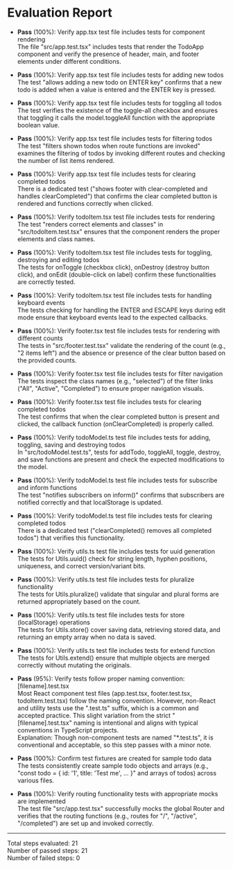 # Evaluation Report

- **Pass** (100%): Verify app.tsx test file includes tests for component rendering  
  The file "src/app.test.tsx" includes tests that render the TodoApp component and verify the presence of header, main, and footer elements under different conditions.

- **Pass** (100%): Verify app.tsx test file includes tests for adding new todos  
  The test "allows adding a new todo on ENTER key" confirms that a new todo is added when a value is entered and the ENTER key is pressed.

- **Pass** (100%): Verify app.tsx test file includes tests for toggling all todos  
  The test verifies the existence of the toggle-all checkbox and ensures that toggling it calls the model.toggleAll function with the appropriate boolean value.

- **Pass** (100%): Verify app.tsx test file includes tests for filtering todos  
  The test "filters shown todos when route functions are invoked" examines the filtering of todos by invoking different routes and checking the number of list items rendered.

- **Pass** (100%): Verify app.tsx test file includes tests for clearing completed todos  
  There is a dedicated test ("shows footer with clear-completed and handles clearCompleted") that confirms the clear completed button is rendered and functions correctly when clicked.

- **Pass** (100%): Verify todoItem.tsx test file includes tests for rendering  
  The test "renders correct elements and classes" in "src/todoItem.test.tsx" ensures that the component renders the proper elements and class names.

- **Pass** (100%): Verify todoItem.tsx test file includes tests for toggling, destroying and editing todos  
  The tests for onToggle (checkbox click), onDestroy (destroy button click), and onEdit (double-click on label) confirm these functionalities are correctly tested.

- **Pass** (100%): Verify todoItem.tsx test file includes tests for handling keyboard events  
  The tests checking for handling the ENTER and ESCAPE keys during edit mode ensure that keyboard events lead to the expected callbacks.

- **Pass** (100%): Verify footer.tsx test file includes tests for rendering with different counts  
  The tests in "src/footer.test.tsx" validate the rendering of the count (e.g., "2 items left") and the absence or presence of the clear button based on the provided counts.

- **Pass** (100%): Verify footer.tsx test file includes tests for filter navigation  
  The tests inspect the class names (e.g., "selected") of the filter links ("All", "Active", "Completed") to ensure proper navigation visuals.

- **Pass** (100%): Verify footer.tsx test file includes tests for clearing completed todos  
  The test confirms that when the clear completed button is present and clicked, the callback function (onClearCompleted) is properly called.

- **Pass** (100%): Verify todoModel.ts test file includes tests for adding, toggling, saving and destroying todos  
  In "src/todoModel.test.ts", tests for addTodo, toggleAll, toggle, destroy, and save functions are present and check the expected modifications to the model.

- **Pass** (100%): Verify todoModel.ts test file includes tests for subscribe and inform functions  
  The test "notifies subscribers on inform()" confirms that subscribers are notified correctly and that localStorage is updated.

- **Pass** (100%): Verify todoModel.ts test file includes tests for clearing completed todos  
  There is a dedicated test ("clearCompleted() removes all completed todos") that verifies this functionality.

- **Pass** (100%): Verify utils.ts test file includes tests for uuid generation  
  The tests for Utils.uuid() check for string length, hyphen positions, uniqueness, and correct version/variant bits.

- **Pass** (100%): Verify utils.ts test file includes tests for pluralize functionality  
  The tests for Utils.pluralize() validate that singular and plural forms are returned appropriately based on the count.

- **Pass** (100%): Verify utils.ts test file includes tests for store (localStorage) operations  
  The tests for Utils.store() cover saving data, retrieving stored data, and returning an empty array when no data is saved.

- **Pass** (100%): Verify utils.ts test file includes tests for extend function  
  The tests for Utils.extend() ensure that multiple objects are merged correctly without mutating the originals.

- **Pass** (95%): Verify tests follow proper naming convention: [filename].test.tsx  
  Most React component test files (app.test.tsx, footer.test.tsx, todoItem.test.tsx) follow the naming convention. However, non-React and utility tests use the ".test.ts" suffix, which is a common and accepted practice. This slight variation from the strict "[filename].test.tsx" naming is intentional and aligns with typical conventions in TypeScript projects.  
  Explanation: Though non-component tests are named "*.test.ts", it is conventional and acceptable, so this step passes with a minor note.

- **Pass** (100%): Confirm test fixtures are created for sample todo data  
  The tests consistently create sample todo objects and arrays (e.g., "const todo = { id: '1', title: 'Test me', ... }" and arrays of todos) across various files.

- **Pass** (100%): Verify routing functionality tests with appropriate mocks are implemented  
  The test file "src/app.test.tsx" successfully mocks the global Router and verifies that the routing functions (e.g., routes for "/", "/active", "/completed") are set up and invoked correctly.

---

Total steps evaluated: 21  
Number of passed steps: 21  
Number of failed steps: 0